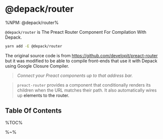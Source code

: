 # @depack/router

%NPM: @depack/router%

`@depack/router` is The Preact Router Component For Compilation With Depack.

```sh
yarn add -E @depack/router
```

The original source code is from https://github.com/developit/preact-router but it was modified to be able to compile front-ends that use it with Depack using Google Closure Compiler.

> *Connect your Preact components up to that address bar.*

> `preact-router` provides a <Router /> component that conditionally renders its children when the URL matches their path. It also automatically wires up <a /> elements to the router.

## Table Of Contents

%TOC%

%~%